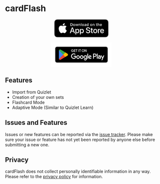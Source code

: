 # cardFlash

<p align="center">
    <a href="https://apps.apple.com/app/id6443405970">
        <img src="./assets/Download_on_the_App_Store_Badge_US-UK_RGB_blk_092917.svg" width="180" alt="Download cardFlash on the Apple App Store"/>
    </a>
</p>
<p align="center">
    <a href="https://play.google.com/store/apps/details?id=com.michaelyu.cardFlash">
        <img src="./assets/google-play-badge.png" width="200" height="80" alt="Download cardFlash on the Google Play Store"/>
    </a>
</p>

<!---
## Become a [Beta Tester](itsmichaelyu.github.io/cardFlashBeta)
--->
## Features
- Import from Quizlet
- Creation of your own sets
- Flashcard Mode
- Adaptive Mode (Similar to Quizlet Learn)

## Issues and Features

Issues or new features can be reported via the [issue tracker](https://github.com/itsmichaelyu/cardFlash/issues). Please make sure your issue or feature has not yet been reported by anyone else before submitting a new one.

## Privacy

cardFlash does not collect personally identifiable information in any way. Please refer to the [privacy policy](https://github.com/itsmichaelyu/cardFlash/blob/master/PRIVACY.md) for information.